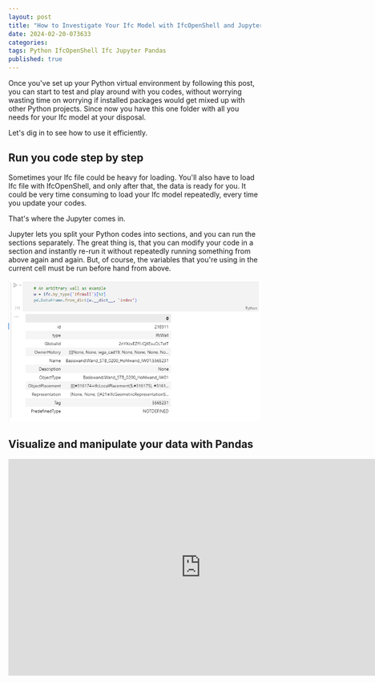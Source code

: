 ```yaml
---
layout: post
title: "How to Investigate Your Ifc Model with IfcOpenShell and Jupyter Notebook"
date: 2024-02-20-073633 
categories: 
tags: Python IfcOpenShell Ifc Jupyter Pandas
published: true
---
```

<script src="/assets/signup/signup.js"></script>
<signup-component></signup-component>

Once you've set up your Python virtual environment by following this post, you can start to test and play around with you codes, without worrying wasting time on worrying if installed packages would get mixed up with other Python projects. Since now you have this one folder with all you needs for your Ifc model at your disposal.

Let's dig in to see how to use it efficiently.

## Run you code step by step

Sometimes your Ifc file could be heavy for loading. You'll also have to load Ifc file with IfcOpenShell, and only after that, the data is ready for you. It could be very time consuming to load your Ifc model repeatedly, every time you update your codes.

That's where the Jupyter comes in.

Jupyter lets you split your Python codes into sections, and you can run the sections separately. The great thing is, that you can modify your code in a section and instantly re-run it without repeatedly running something from above again and again. But, of course, the variables that you're using in the current cell must be run before hand from above.

![alt text](image.png)

## Visualize and manipulate your data with Pandas

<iframe width="768" height="432" src="https://miro.com/app/live-embed/uXjVNpgQ2-Q=/?moveToViewport=-1793,-156,2174,1364&embedId=600564706540" frameborder="0" scrolling="no" allow="fullscreen; clipboard-read; clipboard-write" allowfullscreen></iframe>